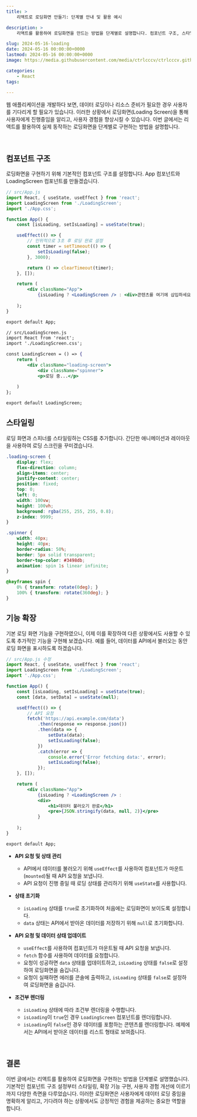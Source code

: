 ```yaml
---
title: >  
    리액트로 로딩화면 만들기: 단계별 안내 및 활용 예시

description: >  
    리액트를 활용하여 로딩화면을 만드는 방법을 단계별로 설명합니다. 컴포넌트 구조, 스타일링, 상태 관리 등을 포함한 실용적인 예제를 통해 이해하기 쉽게 안내합니다.

slug: 2024-05-16-loading
date: 2024-05-16 00:00:00+0000
lastmod: 2024-05-16 00:00:00+0000
image: https://media.githubusercontent.com/media/ctrlcccv/ctrlcccv.github.io/master/assets/img/post/2024-05-16-loading.webp

categories:
    - React
tags:
    
---
```

웹 애플리케이션을 개발하다 보면, 데이터 로딩이나 리소스 준비가 필요한 경우 사용자를 기다리게 할 필요가 있습니다. 이러한 상황에서 로딩화면(Loading Screen)을 통해 사용자에게 진행중임을 알리고, 사용자 경험을 향상시킬 수 있습니다. 이번 글에서는 리액트를 활용하여 실제 동작하는 로딩화면을 단계별로 구현하는 방법을 설명합니다.  



<ins class="adsbygoogle"
     style="display:block; text-align:center;"
     data-ad-layout="in-article"
     data-ad-format="fluid"
     data-ad-client="ca-pub-8535540836842352"
     data-ad-slot="2974559225"></ins>
<script>
     (adsbygoogle = window.adsbygoogle || []).push({});
</script>


<br>

## 컴포넌트 구조
로딩화면을 구현하기 위해 기본적인 컴포넌트 구조를 설정합니다. App 컴포넌트와 LoadingScreen 컴포넌트를 만들겠습니다.

```jsx
// src/App.js
import React, { useState, useEffect } from 'react';
import LoadingScreen from './LoadingScreen';
import './App.css';

function App() {
    const [isLoading, setIsLoading] = useState(true);

    useEffect(() => {
        // 인위적으로 3초 후 로딩 완료 설정
        const timer = setTimeout(() => {
            setIsLoading(false);
        }, 3000);

        return () => clearTimeout(timer);
    }, []);

    return (
        <div className="App">
            {isLoading ? <LoadingScreen /> : <div>콘텐츠를 여기에 삽입하세요!}
        
    );
}

export default App;

// src/LoadingScreen.js
import React from 'react';
import './LoadingScreen.css';

const LoadingScreen = () => {
    return (
        <div className="loading-screen">
            <div className="spinner">
            <p>로딩 중...</p>
        
    )
};

export default LoadingScreen;
```

## 스타일링

로딩 화면과 스피너를 스타일링하는 CSS를 추가합니다. 간단한 애니메이션과 레이아웃을 사용하여 로딩 스크린을 꾸미겠습니다.

```css
.loading-screen {
    display: flex;
    flex-direction: column;
    align-items: center;
    justify-content: center;
    position: fixed;
    top: 0;
    left: 0;
    width: 100vw;
    height: 100vh;
    background: rgba(255, 255, 255, 0.8);
    z-index: 9999;
}

.spinner {
    width: 40px;
    height: 40px;
    border-radius: 50%;
    border: 5px solid transparent;
    border-top-color: #3498db;
    animation: spin 1s linear infinite;
}

@keyframes spin {
    0% { transform: rotate(0deg); }
    100% { transform: rotate(360deg); }
}
```

## 기능 확장

기본 로딩 화면 기능을 구현하였으니, 이제 이를 확장하여 다른 상황에서도 사용할 수 있도록 추가적인 기능을 구현해 보겠습니다. 예를 들어, 데이터를 API에서 불러오는 동안 로딩 화면을 표시하도록 하겠습니다.



<ins class="adsbygoogle"
     style="display:block; text-align:center;"
     data-ad-layout="in-article"
     data-ad-format="fluid"
     data-ad-client="ca-pub-8535540836842352"
     data-ad-slot="2974559225"></ins>
<script>
     (adsbygoogle = window.adsbygoogle || []).push({});
</script>


```jsx
// src/App.js 수정
import React, { useState, useEffect } from 'react';
import LoadingScreen from './LoadingScreen';
import './App.css';

function App() {
    const [isLoading, setIsLoading] = useState(true);
    const [data, setData] = useState(null);

    useEffect(() => {
        // API 요청
        fetch('https://api.example.com/data')
            .then(response => response.json())
            .then(data => {
                setData(data);
                setIsLoading(false);
            })
            .catch(error => {
                console.error('Error fetching data:', error);
                setIsLoading(false);
            });
    }, []);

    return (
        <div className="App">
            {isLoading ? <LoadingScreen /> : 
            <div>
                <h1>데이터 불러오기 완료</h1>
                <pre>{JSON.stringify(data, null, 2)}</pre>
            }
        
    );
}

export default App;
```

* **API 요청 및 상태 관리**
  - API에서 데이터를 불러오기 위해 `useEffect`를 사용하여 컴포넌트가 마운트(`mounted`)될 때 API 요청을 보냅니다.
  - API 요청이 진행 중일 때 로딩 상태를 관리하기 위해 `useState`를 사용합니다.

* **상태 초기화**
  - `isLoading` 상태를 `true`로 초기화하여 처음에는 로딩화면이 보이도록 설정합니다.
  - `data` 상태는 API에서 받아온 데이터를 저장하기 위해 `null`로 초기화합니다.

* **API 요청 및 데이터 상태 업데이트**
  - `useEffect`를 사용하여 컴포넌트가 마운트될 때 API 요청을 보냅니다.
  - `fetch` 함수를 사용하여 데이터를 요청합니다.
  - 요청이 성공하면 `data` 상태를 업데이트하고, `isLoading` 상태를 `false`로 설정하여 로딩화면을 숨깁니다.
  - 요청이 실패하면 에러를 콘솔에 출력하고, `isLoading` 상태를 `false`로 설정하여 로딩화면을 숨깁니다.

* **조건부 렌더링**
  - `isLoading` 상태에 따라 조건부 렌더링을 수행합니다.
  - `isLoading`이 `true`인 경우 `LoadingScreen` 컴포넌트를 렌더링합니다.
  - `isLoading`이 `false`인 경우 데이터를 포함하는 콘텐츠를 렌더링합니다. 예제에서는 API에서 받아온 데이터를 리스트 형태로 보여줍니다.

<br>

## 결론
이번 글에서는 리액트를 활용하여 로딩화면을 구현하는 방법을 단계별로 설명했습니다. 기본적인 컴포넌트 구조 설정부터 스타일링, 확장 기능 구현, 사용자 경험 개선에 이르기까지 다양한 측면을 다루었습니다. 이러한 로딩화면은 사용자에게 데이터 로딩 중임을 명확하게 알리고, 기다려야 하는 상황에서도 긍정적인 경험을 제공하는 중요한 역할을 합니다.    
